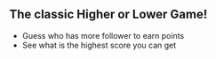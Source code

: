 ## The classic Higher or Lower Game! 
- Guess who has more follower to earn points
- See what is the highest score you can get